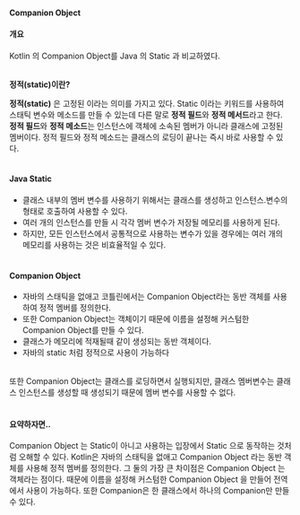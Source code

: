 #### Companion Object

#### 개요
Kotlin 의 Companion Object를 Java 의 Static 과 비교하였다.<br><br>

**정적(static)이란?**

**정적(static)** 은 고정된 이라는 의미를 가지고 있다. Static 이라는 키워드를 사용하여 스태틱 변수와 메소드를 만들 수 있는데 다른 말로 **정적 필드**와 **정적 메서드**라고 한다.
**정적 필드**와 **정적 메소드**는 인스턴스에 객체에 소속된 멤버가 아니라 클래스에 고정된 멤버이다. 
정적 필드와 정적 메소드는 클래스의 로딩이 끝나는 즉시 바로 사용할 수 있다.
<br><br>

#### Java Static

- 클래스 내부의 멤버 변수를 사용하기 위해서는 클래스를 생성하고 인스턴스.변수의 형태로 호출하여 사용할 수 있다.
- 여러 개의 인스턴스를 만들 시 각각 멤버 변수가 저장될 메모리를 사용하게 된다.
- 하지만, 모든 인스턴스에서 공통적으로 사용하는 변수가 있을 경우에는 여러 개의 메모리를 사용하는 것은 비효율적일 수 있다.
<br><br>

#### Companion Object

- 자바의 스태틱을 없애고 코틀린에서는 Companion Object라는 동반 객체를 사용하여 정적 멤버를 정의한다.
- 또한 Companion Object는 객체이기 때문에 이름을 설정해 커스텀한 Companion Object를 만들 수 있다.
- 클래스가 메모리에 적재될때 같이 생성되는 동반 객체이다.
- 자바의 static 처럼 정적으로 사용이 가능하다<br><br>

또한 Companion Object는 클래스를 로딩하면서 실행되지만, 
클래스 멤버변수는 클래스 인스턴스를 생성할 때 생성되기 때문에 멤버 변수를 사용할 수 없다.<br><br>

#### 요약하자면..

Companion Object 는 Static이 아니고 사용하는 입장에서 Static 으로 동작하는 것처럼 오해할 수 있다. Kotlin은 자바의 스태틱을 없애고 Companion Object 라는 동반 객체를 사용해 정적 멤버를 정의한다. 그 둘의 가장 큰 차이점은 Companion Object 는 객체라는 점이다. 때문에 이름을 설정해 커스텀한 Companion Object 을 만들어 전역에서 사용이 가능하다. 또한 Companion은 한 클래스에서 하나의 Companion만 만들 수 있다.
